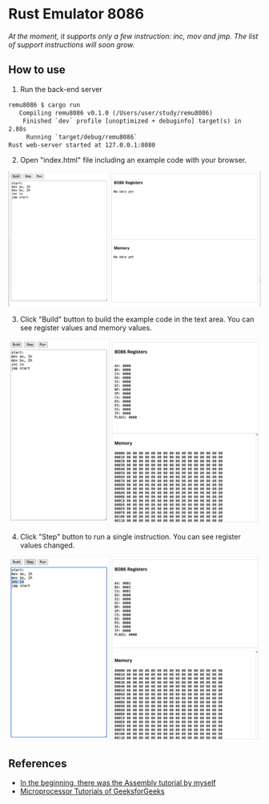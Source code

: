 # Rust Emulator 8086

*At the moment, it supports only a few instruction: inc, mov and jmp. The list of support instructions will soon grow.*

## How to use

1. Run the back-end server
```
remu8086 $ cargo run
   Compiling remu8086 v0.1.0 (/Users/user/study/remu8086)
    Finished `dev` profile [unoptimized + debuginfo] target(s) in 2.88s
     Running `target/debug/remu8086`
Rust web-server started at 127.0.0.1:8080
```

2. Open "index.html" file including an example code with your browser.

![](/open.png)


3. Click "Build" button to build the example code in the text area. You can see register values and memory values.

![](/build.png)


4. Click "Step" button to run a single instruction. You can see register values changed.

![](/step.png)


## References

* [In the beginning, there was the Assembly tutorial by myself](https://github.com/gurugio/book_assembly_8086)
* [Microprocessor Tutorials of GeeksforGeeks](https://www.geeksforgeeks.org/microprocessor-tutorials/)